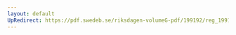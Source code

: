 ```yaml
---
layout: default
UpRedirect: https://pdf.swedeb.se/riksdagen-volumeG-pdf/199192/reg_199192/reg_199192_0931.pdf
---
```

